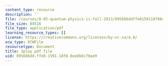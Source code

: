 ```yaml
---
content_type: resource
description: ''
file: /courses/8-05-quantum-physics-ii-fall-2013/095686ddffe0159118f88ee8b6c70ae9_65XkZ_SRxBk.pdf
file_size: 84516
file_type: application/pdf
learning_resource_types: []
license: https://creativecommons.org/licenses/by-nc-sa/4.0/
ocw_type: OCWFile
resourcetype: Document
title: 3play pdf file
uid: 095686dd-ffe0-1591-18f8-8ee8b6c70ae9
---
```

